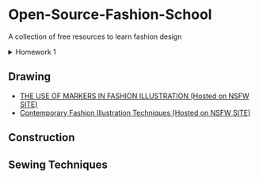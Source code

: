 # Open-Source-Fashion-School
A collection of free resources to learn fashion design
<details>
    <summary>Homework 1</summary>
    This is homework 1
</details>

## Drawing
- [THE USE OF MARKERS IN FASHION ILLUSTRATION (Hosted on NSFW SITE)](https://e-hentai.org/g/2984342/e38a50ea1b/?p=2)
- [Contemporary Fashion Illustration Techniques (Hosted on NSFW SITE)](https://e-hentai.org/g/3130473/fbe0bd39b8/?p=1)

## Construction


## Sewing Techniques
